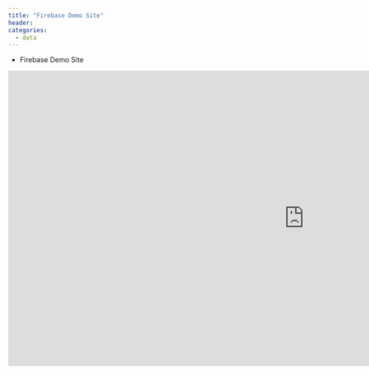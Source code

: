 ```yaml
---
title: "Firebase Demo Site"
header:
categories: 
  - data
---
```


+ Firebase Demo Site
<div style="text-align: center"><iframe width="1200" height="600" src="https://api-project-209152001727.web.app/" frameborder="0"  allowfullscreen></iframe></div>
<!--
<div style="text-align: center"><iframe width="800" height="300" src="http://218.155.162.139/home/lotto" frameborder="0"  allowfullscreen></iframe></div>
-->


